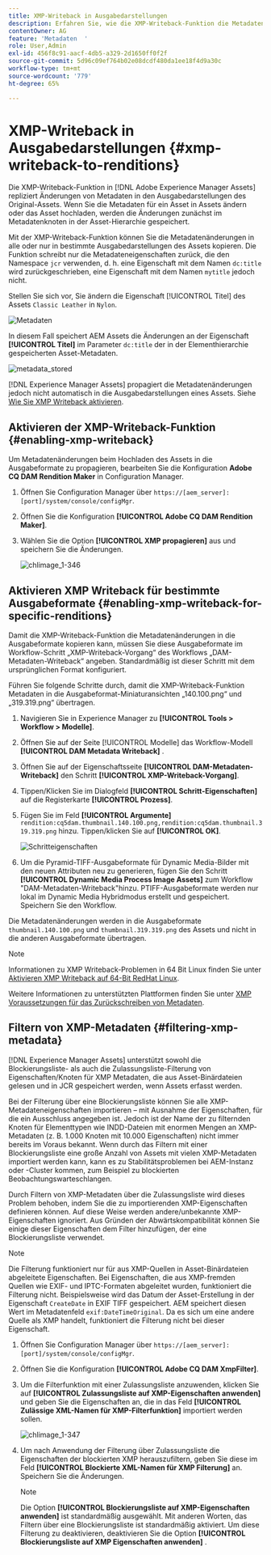 ```yaml
---
title: XMP-Writeback in Ausgabedarstellungen
description: Erfahren Sie, wie die XMP-Writeback-Funktion die Metadaten für ein Asset an alle oder spezifische Ausgabeformate des Elements propagiert.
contentOwner: AG
feature: 'Metadaten  '
role: User,Admin
exl-id: 456f8c91-aacf-4db5-a329-2d1650ff0f2f
source-git-commit: 5d96c09ef764b02e08dcdf480da1ee18f4d9a30c
workflow-type: tm+mt
source-wordcount: '779'
ht-degree: 65%

---
```


# XMP-Writeback in Ausgabedarstellungen {#xmp-writeback-to-renditions}

Die XMP-Writeback-Funktion in [!DNL Adobe Experience Manager Assets] repliziert Änderungen von Metadaten in den Ausgabedarstellungen des Original-Assets. Wenn Sie die Metadaten für ein Asset in Assets ändern oder das Asset hochladen, werden die Änderungen zunächst im Metadatenknoten in der Asset-Hierarchie gespeichert.

Mit der XMP-Writeback-Funktion können Sie die Metadatenänderungen in alle oder nur in bestimmte Ausgabedarstellungen des Assets kopieren. Die Funktion schreibt nur die Metadateneigenschaften zurück, die den Namespace `jcr` verwenden, d. h. eine Eigenschaft mit dem Namen `dc:title` wird zurückgeschrieben, eine Eigenschaft mit dem Namen `mytitle` jedoch nicht.

Stellen Sie sich vor, Sie ändern die Eigenschaft [!UICONTROL Titel] des Assets `Classic Leather` in `Nylon`.

![Metadaten](assets/metadata.png)

In diesem Fall speichert AEM Assets die Änderungen an der Eigenschaft **[!UICONTROL Titel]** im Parameter `dc:title` der in der Elementhierarchie gespeicherten Asset-Metadaten.

![metadata_stored](assets/metadata_stored.png)

[!DNL Experience Manager Assets] propagiert die Metadatenänderungen jedoch nicht automatisch in die Ausgabedarstellungen eines Assets. Siehe [Wie Sie XMP Writeback aktivieren](#enabling-xmp-writeback).

## Aktivieren der XMP-Writeback-Funktion {#enabling-xmp-writeback}

Um Metadatenänderungen beim Hochladen des Assets in die Ausgabeformate zu propagieren, bearbeiten Sie die Konfiguration **Adobe CQ DAM Rendition Maker** in Configuration Manager.

1. Öffnen Sie Configuration Manager über `https://[aem_server]:[port]/system/console/configMgr`.
1. Öffnen Sie die Konfiguration **[!UICONTROL Adobe CQ DAM Rendition Maker]**.
1. Wählen Sie die Option **[!UICONTROL XMP propagieren]** aus und speichern Sie die Änderungen.

   ![chlimage_1-346](assets/chlimage_1-346.png)

## Aktivieren XMP Writeback für bestimmte Ausgabeformate {#enabling-xmp-writeback-for-specific-renditions}

Damit die XMP-Writeback-Funktion die Metadatenänderungen in die Ausgabeformate kopieren kann, müssen Sie diese Ausgabeformate im Workflow-Schritt „XMP-Writeback-Vorgang“ des Workflows „DAM-Metadaten-Writeback“ angeben. Standardmäßig ist dieser Schritt mit dem ursprünglichen Format konfiguriert.

Führen Sie folgende Schritte durch, damit die XMP-Writeback-Funktion Metadaten in die Ausgabeformat-Miniaturansichten „140.100.png“ und „319.319.png“ übertragen.

1. Navigieren Sie in Experience Manager zu **[!UICONTROL Tools > Workflow > Modelle]**.
1. Öffnen Sie auf der Seite [!UICONTROL Modelle] das Workflow-Modell **[!UICONTROL DAM Metadata Writeback]** .
1. Öffnen Sie auf der Eigenschaftsseite **[!UICONTROL DAM-Metadaten-Writeback]** den Schritt **[!UICONTROL XMP-Writeback-Vorgang]**.
1.  Tippen/Klicken Sie im Dialogfeld **[!UICONTROL Schritt-Eigenschaften]** auf die Registerkarte **[!UICONTROL Prozess]**.
1. Fügen Sie im Feld **[!UICONTROL Argumente]** `rendition:cq5dam.thumbnail.140.100.png,rendition:cq5dam.thumbnail.319.319.png` hinzu. Tippen/klicken Sie auf **[!UICONTROL OK]**.

   ![Schritteigenschaften](assets/step_properties.png)

1. Um die Pyramid-TIFF-Ausgabeformate für Dynamic Media-Bilder mit den neuen Attributen neu zu generieren, fügen Sie den Schritt **[!UICONTROL Dynamic Media Process Image Assets]** zum Workflow &quot;DAM-Metadaten-Writeback&quot;hinzu.
PTIFF-Ausgabeformate werden nur lokal im Dynamic Media Hybridmodus erstellt und gespeichert. Speichern Sie den Workflow.

Die Metadatenänderungen werden in die Ausgabeformate `thumbnail.140.100.png` und `thumbnail.319.319.png` des Assets und nicht in die anderen Ausgabeformate übertragen.

>[!NOTE]
>
>Informationen zu XMP Writeback-Problemen in 64 Bit Linux finden Sie unter [Aktivieren XMP Writeback auf 64-Bit RedHat Linux](https://helpx.adobe.com/experience-manager/kb/enable-xmp-write-back-64-bit-redhat.html).
>
>Weitere Informationen zu unterstützten Plattformen finden Sie unter [XMP Voraussetzungen für das Zurückschreiben von Metadaten](/help/sites-deploying/technical-requirements.md#requirements-for-aem-assets-xmp-metadata-write-back).

## Filtern von XMP-Metadaten {#filtering-xmp-metadata}

[!DNL Experience Manager Assets] unterstützt sowohl die Blockierungsliste- als auch die Zulassungsliste-Filterung von Eigenschaften/Knoten für XMP Metadaten, die aus Asset-Binärdateien gelesen und in JCR gespeichert werden, wenn Assets erfasst werden.

Bei der Filterung über eine Blockierungsliste können Sie alle XMP-Metadateneigenschaften importieren – mit Ausnahme der Eigenschaften, für die ein Ausschluss angegeben ist. Jedoch ist der Name der zu filternden Knoten für Elementtypen wie INDD-Dateien mit enormen Mengen an XMP-Metadaten (z. B. 1.000 Knoten mit 10.000 Eigenschaften) nicht immer bereits im Voraus bekannt. Wenn durch das Filtern mit einer Blockierungsliste eine große Anzahl von Assets mit vielen XMP-Metadaten importiert werden kann, kann es zu Stabilitätsproblemen bei AEM-Instanz oder -Cluster kommen, zum Beispiel zu blockierten Beobachtungswarteschlangen.

Durch Filtern von XMP-Metadaten über die Zulassungsliste wird dieses Problem behoben, indem Sie die zu importierenden XMP-Eigenschaften definieren können. Auf diese Weise werden andere/unbekannte XMP-Eigenschaften ignoriert. Aus Gründen der Abwärtskompatibilität können Sie einige dieser Eigenschaften dem Filter hinzufügen, der eine Blockierungsliste verwendet.

>[!NOTE]
>
>Die Filterung funktioniert nur für aus XMP-Quellen in Asset-Binärdateien abgeleitete Eigenschaften. Bei Eigenschaften, die aus XMP-fremden Quellen wie EXIF- und IPTC-Formaten abgeleitet wurden, funktioniert die Filterung nicht. Beispielsweise wird das Datum der Asset-Erstellung in der Eigenschaft `CreateDate` in EXIF TIFF gespeichert. AEM speichert diesen Wert im Metadatenfeld `exif:DateTimeOriginal`. Da es sich um eine andere Quelle als XMP handelt, funktioniert die Filterung nicht bei dieser Eigenschaft.

1. Öffnen Sie Configuration Manager über `https://[aem_server]:[port]/system/console/configMgr`.
1. Öffnen Sie die Konfiguration **[!UICONTROL Adobe CQ DAM XmpFilter]**.
1. Um die Filterfunktion mit einer Zulassungsliste anzuwenden, klicken Sie auf **[!UICONTROL Zulassungsliste auf XMP-Eigenschaften anwenden]** und geben Sie die Eigenschaften an, die in das Feld **[!UICONTROL Zulässige XML-Namen für XMP-Filterfunktion]** importiert werden sollen.

   ![chlimage_1-347](assets/chlimage_1-347.png)

1. Um nach Anwendung der Filterung über Zulassungsliste die Eigenschaften der blockierten XMP herauszufiltern, geben Sie diese im Feld **[!UICONTROL Blockierte XML-Namen für XMP Filterung]** an. Speichern Sie die Änderungen.

   >[!NOTE]
   >
   >Die Option **[!UICONTROL Blockierungsliste auf XMP-Eigenschaften anwenden]** ist standardmäßig ausgewählt. Mit anderen Worten, das Filtern über eine Blockierungsliste ist standardmäßig aktiviert. Um diese Filterung zu deaktivieren, deaktivieren Sie die Option **[!UICONTROL Blockierungsliste auf XMP Eigenschaften anwenden]** .
